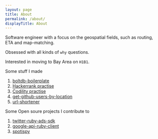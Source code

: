 ```yaml
---
layout: page
title: About
permalink: /about/
displayTitle: About 
---
```


Software engineer with a focus on the geospatial fields, such as routing, ETA and map-matching.

Obsessed with all kinds of `why` questions.

Interested in moving to Bay Area on `H1B1`.

Some stuff I made

1. [boltdb-boilerplate](https://github.com/bobintornado/boltdb-boilerplate)
2. [Hackerrank practise](https://github.com/bobintornado/hackerrank)
3. [Codility practise](https://github.com/bobintornado/Codility)
4. [get-github-users-by-location](https://github.com/bobintornado/get-github-users-by-location)
5. [url-shortener](https://github.com/bobintornado/url-shortener)

Some Open soure projects I contribute to

1. [twitter-ruby-ads-sdk](https://github.com/twitterdev/twitter-ruby-ads-sdk)
2. [google-api-ruby-client](https://github.com/google/google-api-ruby-client)
3. [spotispy](https://github.com/bobintornado/spotispy)
